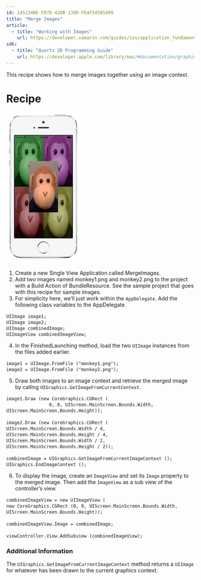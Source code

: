 ```yaml
---
id: 145134BE-FD78-42DB-139D-FE4F54505499
title: "Merge Images"
article:
  - title: "Working with Images" 
    url: https://developer.xamarin.com/guides/ios/application_fundamentals/working_with_images
sdk:
  - title: "Quartz 2D Programming Guide" 
    url: https://developer.apple.com/library/mac/#documentation/graphicsimaging/conceptual/drawingwithquartz2d/Introduction/Introduction.html
---
```


This recipe shows how to merge images together using an image context.

 <a name="Recipe" class="injected"></a>


# Recipe

 [ ![](Images/MergedImage.png)](Images/MergedImage.png)

1.  Create a new Single View Application called MergeImages.
1.  Add two images named monkey1.png and monkey2.png to the project with a Build Action of BundleResource. See the sample project that goes with this recipe for sample images.
1.  For simplicity here, we’ll just work within the `AppDelegate`. Add the following class variables to the AppDelegate.


```
UIImage image1;
UIImage image2;
UIImage combinedImage;
UIImageView combinedImageView;
```

<ol start="4">
  <li>In the FinishedLaunching method, load the two <code>UIImage</code> instances from the files added earlier.</li>
</ol>

```
image1 = UIImage.FromFile ("monkey1.png");
image2 = UIImage.FromFile ("monkey2.png");
```

<ol start="5">
  <li>Draw both images to an image context and retrieve the merged image by
  calling <code>UIGraphics.GetImageFromCurrentContext</code>.</li>
</ol>

```
image1.Draw (new CoreGraphics.CGRect (
                0, 0, UIScreen.MainScreen.Bounds.Width, UIScreen.MainScreen.Bounds.Height));

image2.Draw (new CoreGraphics.CGRect (
UIScreen.MainScreen.Bounds.Width / 4,
UIScreen.MainScreen.Bounds.Height / 4,
UIScreen.MainScreen.Bounds.Width / 2,
UIScreen.MainScreen.Bounds.Height / 2));

combinedImage = UIGraphics.GetImageFromCurrentImageContext ();
UIGraphics.EndImageContext ();
```

<ol start="6">
  <li>To display the image, create an <code>ImageView</code> and set its <code>Image</code> property to the merged image. Then add the <code>ImageView</code> as a sub view of the controller’s view.
  </li>
</ol>

```
combinedImageView = new UIImageView (
new CoreGraphics.CGRect (0, 0, UIScreen.MainScreen.Bounds.Width,
UIScreen.MainScreen.Bounds.Height));  

combinedImageView.Image = combinedImage;

viewController.View.AddSubview (combinedImageView);
```

 <a name="Additional_Information" class="injected"></a>


### Additional Information

The `UIGraphics.GetImageFromCurrentImageContext` method returns a `UIImage` for
whatever has been drawn to the current graphics context.

